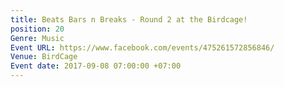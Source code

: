 ```yaml
---
title: Beats Bars n Breaks - Round 2 at the Birdcage!
position: 20
Genre: Music
Event URL: https://www.facebook.com/events/475261572856846/
Venue: BirdCage
Event date: 2017-09-08 07:00:00 +07:00
---
```


